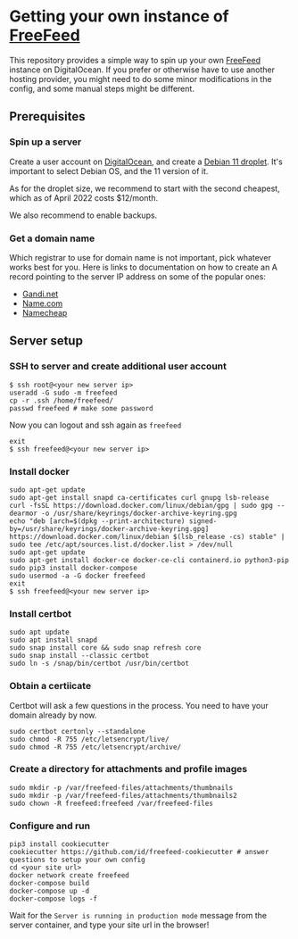 # Getting your own instance of [FreeFeed](https://freefeed.net/)

This repository provides a simple way to spin up your own [FreeFeed](https://freefeed.net/) instance on DigitalOcean. If you prefer or otherwise have to use another hosting provider, you might need to do some minor modifications in the config, and some manual steps might be different.

## Prerequisites

### Spin up a server

Create a user account on [DigitalOcean](https://www.digitalocean.com/), and create a [Debian 11 droplet](https://cloud.digitalocean.com/droplets). It's important to select Debian OS, and the 11 version of it.

As for the droplet size, we recommend to start with the second cheapest, which as of April 2022 costs $12/month.

We also recommend to enable backups.

### Get a domain name

Which registrar to use for domain name is not important, pick whatever works best for you. Here is links to documentation on how to create an A record pointing to the server IP address on some of the popular ones:

- [Gandi.net](https://docs.gandi.net/en/domain_names/common_operations/link_domain_to_website.html)
- [Name.com](https://www.name.com/support/articles/115004893508-adding-an-a-record)
- [Namecheap](https://www.namecheap.com/support/knowledgebase/article.aspx/434/2237/how-do-i-set-up-host-records-for-a-domain/)

## Server setup

### SSH to server and create additional user account

    $ ssh root@<your new server ip>
    useradd -G sudo -m freefeed
    cp -r .ssh /home/freefeed/
    passwd freefeed # make some password
    
Now you can logout and ssh again as `freefeed`

    exit
    $ ssh freefeed@<your new server ip>

### Install docker
    
    sudo apt-get update
    sudo apt-get install snapd ca-certificates curl gnupg lsb-release
    curl -fsSL https://download.docker.com/linux/debian/gpg | sudo gpg --dearmor -o /usr/share/keyrings/docker-archive-keyring.gpg
    echo "deb [arch=$(dpkg --print-architecture) signed-by=/usr/share/keyrings/docker-archive-keyring.gpg] https://download.docker.com/linux/debian $(lsb_release -cs) stable" | sudo tee /etc/apt/sources.list.d/docker.list > /dev/null
    sudo apt-get update
    sudo apt-get install docker-ce docker-ce-cli containerd.io python3-pip
    sudo pip3 install docker-compose
    sudo usermod -a -G docker freefeed
    exit
    $ ssh freefeed@<your new server ip>

### Install certbot

    sudo apt update
    sudo apt install snapd
    sudo snap install core && sudo snap refresh core
    sudo snap install --classic certbot
    sudo ln -s /snap/bin/certbot /usr/bin/certbot
    
### Obtain a certiicate

Certbot will ask a few questions in the process. You need to have your domain already by now.

    sudo certbot certonly --standalone
    sudo chmod -R 755 /etc/letsencrypt/live/
    sudo chmod -R 755 /etc/letsencrypt/archive/

### Create a directory for attachments and profile images

    sudo mkdir -p /var/freefeed-files/attachments/thumbnails
    sudo mkdir -p /var/freefeed-files/attachments/thumbnails2
    sudo chown -R freefeed:freefeed /var/freefeed-files

### Configure and run

    pip3 install cookiecutter
    cookiecutter https://github.com/id/freefeed-cookiecutter # answer questions to setup your own config
    cd <your site url>
    docker network create freefeed
    docker-compose build
    docker-compose up -d
    docker-compose logs -f
    
Wait for the `Server is running in production mode` message from the server container, and type your site url in the browser!
